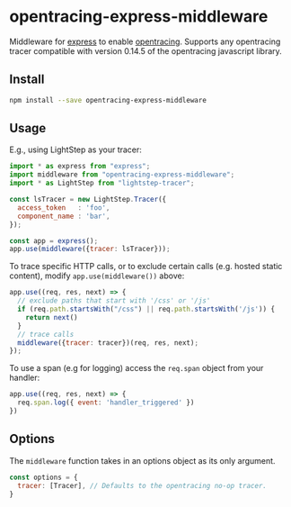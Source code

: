# opentracing-express-middleware

Middleware for [express](http://expressjs.com) to enable [opentracing](https://opentracing.io).
Supports any opentracing tracer compatible with version 0.14.5 of the opentracing javascript library.


## Install
```sh
npm install --save opentracing-express-middleware
```

## Usage

E.g., using LightStep as your tracer:

```js
import * as express from "express";
import middleware from "opentracing-express-middleware";
import * as LightStep from "lightstep-tracer";

const lsTracer = new LightStep.Tracer({
  access_token   : 'foo',
  component_name : 'bar',
});

const app = express();
app.use(middleware({tracer: lsTracer}));
```

To trace specific HTTP calls, or to exclude certain calls (e.g. hosted static content), modify `app.use(middleware())` above:

```js
app.use((req, res, next) => {
  // exclude paths that start with '/css' or '/js'
  if (req.path.startsWith("/css") || req.path.startsWith('/js')) {
    return next()
  }
  // trace calls
  middleware({tracer: tracer})(req, res, next);
});
```

To use a span (e.g for logging) access the `req.span` object from your handler:

```js
app.use((req, res, next) => {
  req.span.log({ event: 'handler_triggered' })
})
```

## Options
The `middleware` function takes in an options object as its only argument.
```js
const options = {
  tracer: [Tracer], // Defaults to the opentracing no-op tracer.
}
```
